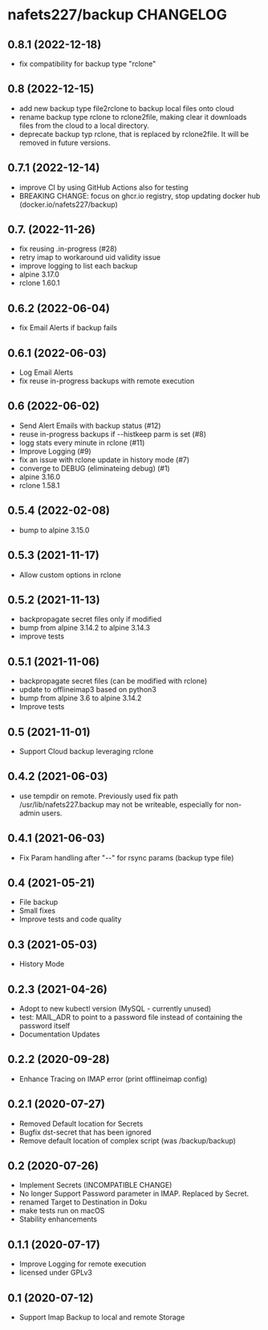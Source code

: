 # nafets227/backup CHANGELOG

## 0.8.1 (2022-12-18)

- fix compatibility for backup type "rclone"

## 0.8 (2022-12-15)

- add new backup type file2rclone to backup local files onto cloud
- rename backup type rclone to rclone2file, making clear it
  downloads files from the cloud to a local directory.
- deprecate backup typ rclone, that is replaced by rclone2file.
  It will be removed in future versions.

## 0.7.1 (2022-12-14)

- improve CI by using GitHub Actions also for testing
- BREAKING CHANGE: focus on ghcr.io registry, stop updating docker hub (docker.io/nafets227/backup)

## 0.7. (2022-11-26)

- fix reusing .in-progress (#28)
- retry imap to workaround uid validity issue
- improve logging to list each backup
- alpine 3.17.0
- rclone 1.60.1

## 0.6.2 (2022-06-04)

- fix Email Alerts if backup fails

## 0.6.1 (2022-06-03)

- Log Email Alerts
- fix reuse in-progress backups with remote execution

## 0.6 (2022-06-02)

- Send Alert Emails with backup status (#12)
- reuse in-progress backups if --histkeep parm is set (#8)
- logg stats every minute in rclone (#11)
- Improve Logging (#9)
- fix an issue with rclone update in history mode (#7)
- converge to DEBUG (eliminateing debug) (#1)
- alpine 3.16.0
- rclone 1.58.1

## 0.5.4 (2022-02-08)

- bump to alpine 3.15.0

## 0.5.3 (2021-11-17)

- Allow custom options in rclone

## 0.5.2 (2021-11-13)

- backpropagate secret files only if modified
- bump from alpine 3.14.2 to alpine 3.14.3
- improve tests

## 0.5.1 (2021-11-06)

- backpropagate secret files (can be modified with rclone)
- update to offlineimap3 based on python3
- bump from alpine 3.6 to alpine 3.14.2
- Improve tests

## 0.5 (2021-11-01)

- Support Cloud backup leveraging rclone

## 0.4.2 (2021-06-03)

- use tempdir on remote. Previously used fix path /usr/lib/nafets227.backup
  may not be writeable, especially for non-admin users.

## 0.4.1 (2021-06-03)

- Fix Param handling after "--" for rsync params (backup type file)

## 0.4 (2021-05-21)

- File backup
- Small fixes
- Improve tests and code quality

## 0.3 (2021-05-03)

- History Mode

## 0.2.3 (2021-04-26)

- Adopt to new kubectl version (MySQL - currently unused)
- test: MAIL_ADR to point to a password file instead of containing the
  password itself
- Documentation Updates

## 0.2.2 (2020-09-28)

- Enhance Tracing on IMAP error (print offlineimap config)

## 0.2.1 (2020-07-27)

- Removed Default location for Secrets
- Bugfix dst-secret that has been ignored
- Remove default location of complex script (was /backup/backup)

## 0.2 (2020-07-26)

- Implement Secrets (INCOMPATIBLE CHANGE)
- No longer Support Password parameter in IMAP. Replaced by Secret.
- renamed Target to Destination in Doku
- make tests run on macOS
- Stability enhancements

## 0.1.1 (2020-07-17)

- Improve Logging for remote execution
- licensed under GPLv3

## 0.1 (2020-07-12)

- Support Imap Backup to local and remote Storage

